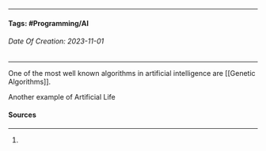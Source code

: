 __________________________________________________________________________
#### **Tags:** #Programming/AI 
###### *Date Of Creation: 2023-11-01*
__________________________________________________________________________

One of the most well known algorithms in artificial intelligence are [[Genetic Algorithms]]. 

Another example of Artificial Life
#### Sources
__________________________________________________________________________
1. 